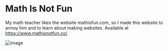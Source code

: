 <h1>Math Is Not Fun</h1>

My math teacher likes the website mathisfun.com, so I made this website to annoy him and to learn about making websites.
Available at https://www.mathisnotfun.co/

![image](https://github.com/Eugie123456/mathisnotfun/assets/91602142/29610547-9a50-4299-87ba-a3b4d70019c8)
